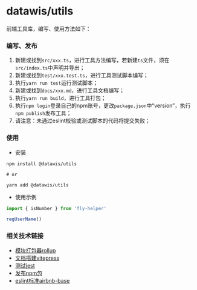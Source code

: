 # datawis/utils

前端工具库，编写、使用方法如下：

### 编写、发布
1. 新建或找到`src/xxx.ts`，进行工具方法编写，若新建`ts`文件，须在`src/index.ts`中声明并导出；
2. 新建或找到`test/xxx.test.ts`，进行工具测试脚本编写；
3. 执行`yarn run test`运行测试脚本；
4. 新建或找到`docs/xxx.md`，进行工具文档编写；
5. 执行`yarn run build`，进行工具打包；
6. 执行`npm login`登录自己的npm账号，更改`package.json`中“version”，执行`npm publish`发布工具；
7. 请注意：未通过eslint校验或测试脚本的代码将提交失败；

### 使用

- 安装

```shell
npm install @datawis/utils

# or

yarn add @datawis/utils
```

- 使用示例

```javascript
import { isNumber } from 'fly-helper'

regUserName()
```

### 相关技术链接
- [模块打包器rollup](https://www.rollupjs.com/)
- [文档搭建vitepress](https://vitepress.vuejs.org/)
- [测试jest](https://www.jestjs.cn/)
- [发布npm包](https://juejin.cn/post/7052307032971411463)
- [eslint标准airbnb-base](https://www.npmjs.com/package/eslint-config-airbnb-base)